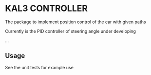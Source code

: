 # KAL3 CONTROLLER

The package to implement position control of the car with given paths

Currently is the PID controller of steering angle under developing

...
## Usage

See the unit tests for example use
